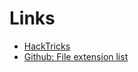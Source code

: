 # Links

- [HackTricks](https://book.hacktricks.xyz/network-services-pentesting/pentesting-ftp)
- [Github: File extension list](https://gist.github.com/securifera/e7eed730cbe1ce43d0c29d7cd2d582f4)
